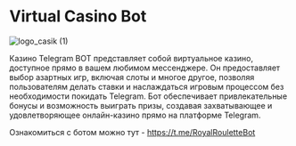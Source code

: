 # Virtual Casino Bot
![logo_casik (1)](https://github.com/Xenocodek/casinoBot/assets/39853765/91677a19-bd3d-4468-8d69-0ec140c746ed)

Казино Telegram BOT представляет собой виртуальное казино, доступное прямо в вашем любимом мессенджере. 
Он предоставляет выбор азартных игр, включая слоты и многое другое, позволяя 
пользователям делать ставки и наслаждаться игровым процессом без необходимости покидать Telegram. 
Бот обеспечивает привлекательные бонусы и возможность выиграть призы, создавая 
захватывающее и удовлетворяющее онлайн-казино прямо на платформе Telegram.

Ознакомиться с ботом можно тут - https://t.me/RoyalRouletteBot
